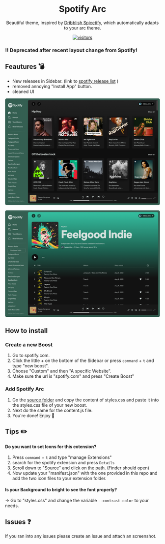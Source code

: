 <div align="center">
  <h1>Spotify Arc</h1>
  
  Beautiful theme, inspired by [Dribblish Spicetify](https://github.com/spicetify/spicetify-themes/tree/master/Dribbblish), which automatically adapts to  your arc theme.

[![visitors](https://visitor-badge.glitch.me/badge?page_id=fabian-kho/arc_boosts/spotify)](https://visitor-badge.glitch.me)
</div>


### ‼️ **Deprecated** after recent layout change from Spotify!

## Feautures 💣

- New releases in Sidebar. (link to [spotify release list](https://spotifyreleaselist.netlify.app/) )
- removed annoying "Install App" button.
- cleaned UI



![Spotify Homescreen](spotify_homescreen.png "Homescreen")

![Spotify Playlist](spotify_playlist.png "Playlist")




## How to install

### Create a new Boost

1. Go to spotify.com.
2. Click the little + on the bottom of the Sidebar or press `command` + `t` and type "new boost".
3. Choose "Custom" and then "A specific Website".
4. Make sure the url is "spotify.com" and press "Create Boost"

### Add Spotify Arc

1. Go the [source folder](/src) and copy the content of styles.css and paste it into the styles.css file of your new boost.
2. Next do the same for the content.js file.
3. You're done! Enjoy 👋


## Tips ✏️

#### Do you want to set Icons for this extension?
 1. Press `command` + `t` and type "manage Extensions"
 2. search for the spotify extension and press `Details`
 3. Scroll down to "Source" and click on the path. (Finder should open)
 2. Now update your "manifest.json" with the one provided in this repo and add the two icon files to your extension folder. 

#### Is your Background to bright to see the font properly?
 -> Go to "styles.css" and change the variable `--contrast-color` to your needs.
 
 
## Issues ❓
If you ran into any issues please create an Issue and attach an screenshot.
